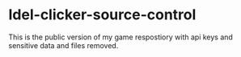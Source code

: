 # Idel-clicker-source-control
This is the public version of my game respostiory with api keys and sensitive data and files removed. 
